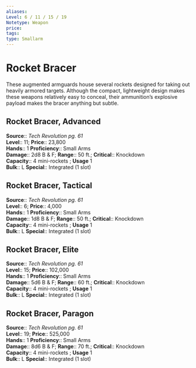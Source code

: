 ```yaml
---
aliases: 
Level: 6 / 11 / 15 / 19
Notetype: Weapon
price: 
tags: 
type: Smallarm
---
```


# Rocket Bracer

These augmented armguards house several rockets designed for taking out heavily armored targets. Although the compact, lightweight design makes these weapons relatively easy to conceal, their ammunition’s explosive payload makes the bracer anything but subtle.  

## Rocket Bracer, Advanced

**Source**:: _Tech Revolution pg. 61_  
**Level**:: 11;
**Price**:: 23,800  
**Hands**:: 1
**Proficiency**:: Small Arms  
**Damage**:: 2d8 B & F; **Range**:: 50 ft.;
**Critical**:: Knockdown  
**Capacity**:: 4 mini-rockets ; **Usage** 1  
**Bulk**:: L
**Special**:: Integrated (1 slot)

## Rocket Bracer, Tactical

**Source**:: _Tech Revolution pg. 61_  
**Level**:: 6;
**Price**:: 4,000  
**Hands**:: 1
**Proficiency**:: Small Arms  
**Damage**:: 1d8 B & F; **Range**:: 50 ft.;
**Critical**:: Knockdown  
**Capacity**:: 4 mini-rockets ; **Usage** 1  
**Bulk**:: L
**Special**:: Integrated (1 slot)

## Rocket Bracer, Elite

**Source**:: _Tech Revolution pg. 61_  
**Level**:: 15;
**Price**:: 102,000  
**Hands**:: 1
**Proficiency**:: Small Arms  
**Damage**:: 5d6 B & F; **Range**:: 60 ft.;
**Critical**:: Knockdown  
**Capacity**:: 4 mini-rockets ; **Usage** 1  
**Bulk**:: L
**Special**:: Integrated (1 slot)

## Rocket Bracer, Paragon

**Source**:: _Tech Revolution pg. 61_  
**Level**:: 19;
**Price**:: 525,000  
**Hands**:: 1
**Proficiency**:: Small Arms  
**Damage**:: 8d6 B & F; **Range**:: 70 ft.;
**Critical**:: Knockdown  
**Capacity**:: 4 mini-rockets ; **Usage** 1  
**Bulk**:: L
**Special**:: Integrated (1 slot)
